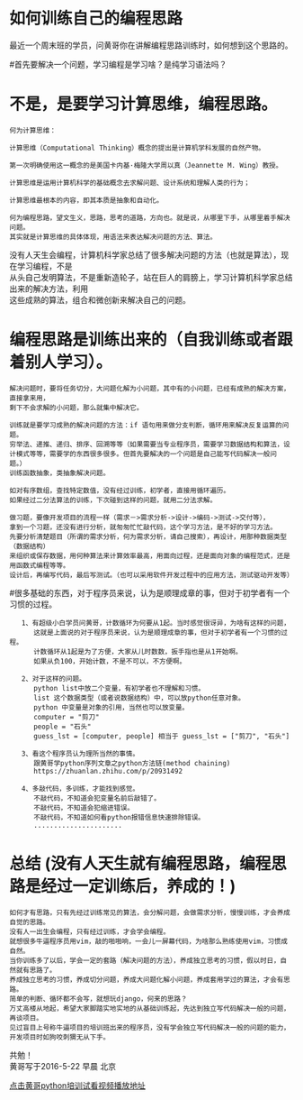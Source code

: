 # 如何训练自己的编程思路

最近一个周末班的学员，问黄哥你在讲解编程思路训练时，如何想到这个思路的。

#首先要解决一个问题，学习编程是学习啥？是纯学习语法吗？    
# 不是，是要学习计算思维，编程思路。


	何为计算思维：

	计算思维（Computational Thinking）概念的提出是计算机学科发展的自然产物。

	第一次明确使用这一概念的是美国卡内基·梅隆大学周以真（Jeannette M. Wing）教授。

	计算思维是运用计算机科学的基础概念去求解问题、设计系统和理解人类的行为；

	计算思维最根本的内容，即其本质是抽象和自动化。

	何为编程思路，望文生义，思路，思考的道路，方向也。就是说，从哪里下手，从哪里着手解决问题。
	其实就是计算思维的具体体现，用语法来表达解决问题的方法、算法。


没有人天生会编程，计算机科学家总结了很多解决问题的方法（也就是算法），现在学习编程，不是   
从头自己发明算法，不是重新造轮子，站在巨人的肩膀上，学习计算机科学家总结出来的解决方法，利用    
这些成熟的算法，组合和微创新来解决自己的问题。

# 编程思路是训练出来的（自我训练或者跟着别人学习）。  

	解决问题时，要将任务切分，大问题化解为小问题，其中有的小问题，已经有成熟的解决方案，直接拿来用，
	剩下不会求解的小问题，那么就集中解决它。

	训练就是要学习成熟的解决问题的方法：if 语句用来做分支判断，循环用来解决反复运算的问题。
	穷举法、递推、递归、排序、回溯等等（如果需要当专业程序员，需要学习数据结构和算法，设计模式等等，需要学的东西很多很多。但首先要解决的一个问题是自己能写代码解决一般问题。）
	训练函数抽象，类抽象解决问题。

	如对有序数组，查找特定数值，没有经过训练，初学者，直接用循环遍历。
	如果经过二分法算法的训练，下次碰到这样的问题，就用二分法求解。

	做习题，要像开发项目的流程一样（需求－>需求分析->设计->编码->测试->交付等），
	拿到一个习题，还没有进行分析，就匆匆忙忙敲代码，这个学习方法，是不好的学习方法。
	先要分析清楚题目（所谓的需求分析，何为需求分析，请自己搜索），再设计，用那种数据类型（数据结构）
	来组织或保存数据，用何种算法来计算效率最高，用面向过程，还是面向对象的编程范式，还是用函数式编程等等。
	设计后，再编写代码，最后写测试。（也可以采用软件开发过程中的应用方法，测试驱动开发等）



#很多基础的东西，对于程序员来说，认为是顺理成章的事，但对于初学者有一个习惯的过程。    

	   1、有超级小白学员问黄哥，计数循环为何要从1起。当时感觉很讶异，为啥有这样的问题，
	      这就是上面说的对于程序员来说，认为是顺理成章的事，但对于初学者有一个习惯的过程。
	      计数循环从1起是为了方便，大家从儿时数数，扳手指也是从1开始啊。
	      如果从负100，开始计数，不是不可以，不方便啊。

	   2、对于这样的问题。
	      python list中放二个变量，有初学者也不理解和习惯。
	      list 这个数据类型（或者说数据结构）中，可以放python任意对象。
	      python 中变量是对象的引用，当然也可以放变量。
	      computer = "剪刀"
	      people = "石头"
	      guess_lst = [computer, people] 相当于 guess_lst = ["剪刀", "石头"]

	   3、看这个程序员认为理所当然的事情。
	      跟黄哥学python序列文章之python方法链(method chaining)
	      https://zhuanlan.zhihu.com/p/20931492

	   4、多敲代码，多训练，才能找到感觉。
	      不敲代码，不知道会犯变量名前后敲错了。
	      不敲代码，不知道会犯缩进错误。
	      不敲代码，不知道如何看python报错信息快速排除错误。
	      ......................

# 总结 (没有人天生就有编程思路，编程思路是经过一定训练后，养成的！)  
    如何才有思路，只有先经过训练常见的算法，会分解问题，会做需求分析，慢慢训练，才会养成自觉的思路。
    没有人一出生会编程，只有经过训练，才会学会编程。
    就想很多牛逼程序员用vim，敲的啪啪响，一会儿一屏幕代码，为啥那么熟练使用vim，习惯成自然。
    当你训练多了以后，学会一定的套路（解决问题的方法），养成独立思考的习惯，假以时日，自然就有思路了。
    养成独立思考的习惯，养成切分问题，养成大问题化解小问题，养成套用学过的算法，才会有思路。
    简单的判断、循环都不会写，就想玩django，何来的思路？
    万丈高楼从地起，希望大家脚踏实地实地的从基础训练起，先达到独立写代码解决一般的问题，再谈项目。
    见过盲目上号称牛逼项目的培训班出来的程序员，没有学会独立写代码解决一般的问题的能力，开发项目时如狗咬刺猬无从下手。

共勉！  
黄哥写于2016-5-22 早晨 北京


[点击黄哥python培训试看视频播放地址](https://github.com/pythonpeixun/article/blob/master/python_shiping.md)



